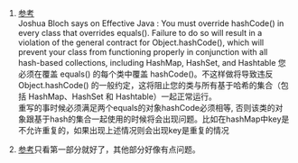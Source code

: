 1. [参考](https://stackoverflow.com/questions/2265503/why-do-i-need-to-override-the-equals-and-hashcode-methods-in-java)    
Joshua Bloch says on Effective Java :    You must override hashCode() in every class that overrides equals(). Failure to do so will result in a violation of the general contract for Object.hashCode(), which will prevent your class from functioning properly in conjunction with all hash-based collections, including HashMap, HashSet, and Hashtable
您必须在覆盖 equals() 的每个类中覆盖 hashCode()。不这样做将导致违反 Object.hashCode() 的一般约定，这将阻止您的类与所有基于哈希的集合（包括 HashMap、HashSet 和 Hashtable）一起正常运行。     
重写的事时候必须满足两个equals的对象hashCode必须相等, 否则该类的对象跟基于hash的集合一起使用的时候将会出现问题。比如在hashMap中key是不允许重复的，如果出现上述情况则会出现key是重复的情况





2. [参考](https://www.cnblogs.com/skywang12345/p/3324958.html)只看第一部分就好了，其他部分好像有点问题。   
